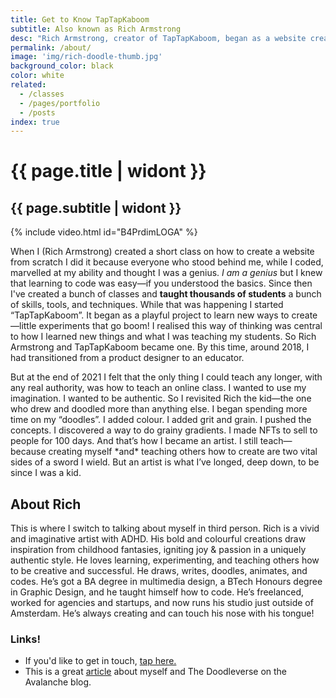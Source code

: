 ```yaml
---
title: Get to Know TapTapKaboom
subtitle: Also known as Rich Armstrong
desc: "Rich Armstrong, creator of TapTapKaboom, began as a website creation teacher, impressing others with his coding skills. Transitioning from product design to education, he embraced playful projects that merged with TapTapKaboom. Seeking authenticity, Rich rekindled his childhood passion for drawing, adding color and texture to his art. Becoming an artist alongside his teaching, he ignites joy with vivid and imaginative creations inspired by childhood fantasies. With ADHD and a love for learning, Rich shares his creative expertise, holding degrees in multimedia design and graphic design, while also being a self-taught coder. He freelanced, worked in agencies, and now runs a studio near Amsterdam."
permalink: /about/
image: 'img/rich-doodle-thumb.jpg'
background_color: black
color: white
related:
  - /classes
  - /pages/portfolio
  - /posts
index: true
---
```


# {{ page.title | widont }}
## {{ page.subtitle | widont }}

{% include video.html id="B4PrdimLOGA" %}

<p>When I (Rich Armstrong) created a short class on how to create a website from scratch I did it because everyone who stood behind me, while I coded, marvelled at my ability and thought I was a genius. <em>I am a genius</em> but I knew that learning to code was easy—if you understood the basics. Since then I've created a bunch of classes and <strong>taught thousands of students</strong> a bunch of skills, tools, and techniques. While that was happening I started “TapTapKaboom”. It began as a playful project to learn new ways to create—little experiments that go boom! I realised this way of thinking was central to how I learned new things and what I was teaching my students. So Rich Armstrong and TapTapKaboom became one. By this time, around 2018, I had transitioned from a product designer to an educator.</p>

<p>But at the end of 2021 I felt that the only thing I could teach any longer, with any real authority, was how to teach an online class. I wanted to use my imagination. I wanted to be authentic. So I revisited Rich the kid—the one who drew and doodled more than anything else. I began spending more time on my “doodles”. I added colour. I added grit and grain. I pushed the concepts. I discovered a way to do grainy gradients. I made NFTs to sell to people for 100 days. And that’s how I became an artist. I still teach—because creating myself *and* teaching others how to create are two vital sides of a sword I wield. But an artist is what I’ve longed, deep down, to be since I was a kid.</p>

<h2>About Rich</h2>
<p>This is where I switch to talking about myself in third person. Rich is a vivid and imaginative artist with ADHD. His bold and colourful creations draw inspiration from childhood fantasies, igniting joy &amp; passion in a uniquely authentic style. He loves learning, experimenting, and teaching others how to be creative and successful. He draws, writes, doodles, animates, and codes. He’s got a BA degree in multimedia design, a BTech Honours degree in Graphic Design, and he taught himself how to code. He’s freelanced, worked for agencies and startups, and now runs his studio just outside of Amsterdam. He’s always creating and can touch his nose with his tongue!</p>

### Links!
- If you'd like to get in touch, <a href="{% link pages/contact.md %}">tap here.</a>
- This is a great [article](https://medium.com/avalancheavax/artist-spotlight-tap-tap-kabooms-vast-nft-doodleverse-d9e2c52bd3a7) about myself and The Doodleverse on the Avalanche blog.
